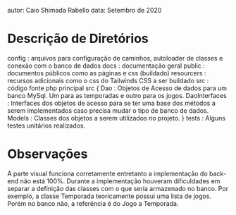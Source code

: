 autor: Caio Shimada Rabello
data: Setembro de 2020

# Descrição de Diretórios

config : arquivos para configuração de caminhos, autoloader de classes e conexão com o banco de dados
docs : documentação geral
public : documentos públicos como as páginas e css (buildado)
resourcers : recursos adicionais como o css do Tailwinds CSS a ser buildado
src : código fonte php principal
src {
    Dao : Objetos de Acesso de dados para um banco MySql. Um para as temporadas e outro para os jogos.
    DaoInterfaces : Interfaces dos objetos de acesso para se ter uma base dos métodos a serem implementados 
                    caso precisa mudar o tipo de banco de dados.
    Models : Classes dos objetos a serem utilizados no projeto.
}
tests : Alguns testes unitários realizados.


# Observações
A parte visual funciona corretamente entretanto a implementação do back-end não está 100%.
Durante a implementação houveram dificuldades em separar a definição das classes com o que seria armazenado no banco.
Por exemplo, a classe Temporada teoricamente possui uma lista de jogos. Porém no banco não, a referência é do Jogo a Temporada.